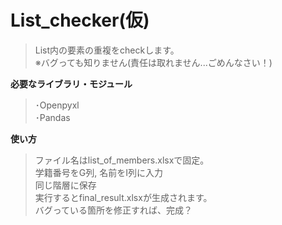 # **List_checker(仮)**
>List内の要素の重複をcheckします。
><br>※バグっても知りません(責任は取れません...ごめんなさい！)

**必要なライブラリ・モジュール**
>･Openpyxl
><br>･Pandas

**使い方**
>ファイル名はlist_of_members.xlsxで固定。
><br>学籍番号をG列, 名前をI列に入力
><br>同じ階層に保存
><br>実行するとfinal_result.xlsxが生成されます。
><br>バグっている箇所を修正すれば、完成？
